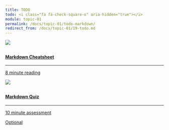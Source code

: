 ```yaml
---
title: TODO
todo: <i class="fa fa-check-square-o" aria-hidden="true"></i>
module: topic-01
permalink: /docs/topic-01/todo-markdown/
redirect_from: /docs/topic-01/19-todo.md
---
```


<div class="row text-center">
  <div class="col-lg-4">
      <div class="bs-component">
        <div class="list-group">
            <a href="https://github.com/adam-p/markdown-here/wiki/Markdown-Cheatsheet" target="_blank" class="list-group-item">
              <img src="../img/hw-icon-markdown.png" style="max-height: 100px; margin: auto; margin-bottom: 10px;" />
                <h4 class="list-group-item-heading">Markdown Cheatsheet</h4>
                <hr>
                <p class="list-group-item-text"><i class="fa fa-clock-o" aria-hidden="true"></i> 8 minute reading</p>
            </a>
          </div>
      </div>
  </div>
    <div class="col-lg-4">
        <div class="bs-component">
          <div class="list-group">
              <a href="{{ site.url }}/docs/topic-01/markdown-quiz" class="list-group-item">
                <img src="../img/hw-icon-quiz.png" style="max-height: 100px; margin: auto; margin-bottom: 10px;" />
                  <h4 class="list-group-item-heading">Markdown Quiz</h4>
                  <hr>
                  <p class="list-group-item-text"><i class="fa fa-clock-o" aria-hidden="true"></i> 10 minute assessment</p>
                  <p><span class="label label-warning">Optional</span></p>
              </a>
            </div>
        </div>
    </div>
</div>
